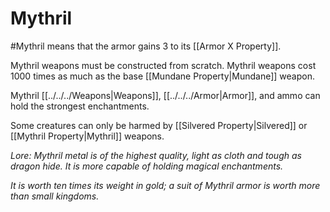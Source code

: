 # Mythril
#Mythril means that the armor gains 3 to its [[Armor X Property]].

Mythril weapons must be constructed from scratch.
	Mythril weapons cost 1000 times as much as the base [[Mundane Property|Mundane]] weapon.

Mythril [[../../../Weapons|Weapons]], [[../../../Armor|Armor]], and ammo can hold the strongest enchantments.

Some creatures can only be harmed by [[Silvered Property|Silvered]] or [[Mythril Property|Mythril]] weapons.



*Lore:*
*Mythril metal is of the highest quality, light as cloth and tough as dragon hide. It is more capable of holding magical enchantments.* 

*It is worth ten times its weight in gold; a suit of Mythril armor is worth more than small kingdoms.*